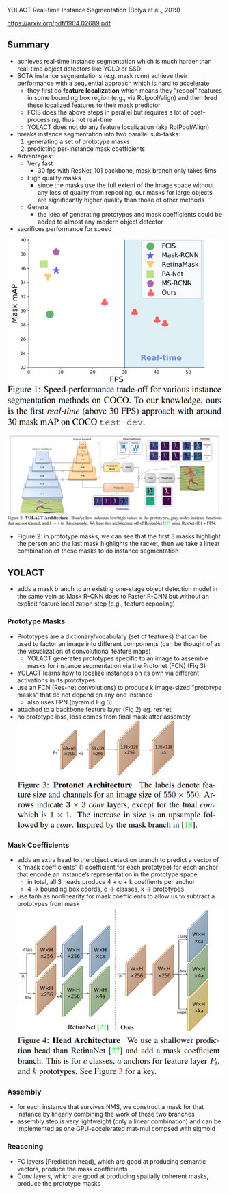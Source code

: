 YOLACT Real-time Instance Segmentation (Bolya et al., 2019)

https://arxiv.org/pdf/1904.02689.pdf

## Summary
- achieves real-time instance segmentation which is much harder than real-time object detectors like YOLO or SSD
- SOTA instance segmentations (e.g. mask rcnn) achieve their performance with a sequential approach which is hard to accelerate
	- they first do **feature localization** which means they “repool” features in some bounding box region (e.g., via RoIpool/align) and then feed these localized features to their mask predictor
	- FCIS does the above steps in parallel but requires a lot of post-processing, thus not real-time
	- YOLACT does not do any feature localization (aka RoIPool/Align)
- breaks instance segmentation into two parallel sub-tasks:
	1. generating a set of prototype masks
	2. predicting per-instance mask coefficients
- Advantages:
	- Very fast
		- 30 fps with ResNet-101 backbone, mask branch only takes 5ms
	- High quality masks
		- since the masks use the full extent of the image space without any loss of quality from repooling, our masks for large objects are significantly higher quality than those of other methods
	- General
		- the idea of generating prototypes and mask coefficients could be added to almost any modern object detector
- sacrifices performance for speed

![](../../../images/Pasted%20image%2020221219205818.png)

![](../../../images/Pasted%20image%2020221219211526.png)
- Figure 2: in prototype masks, we can see that the first 3 masks highlight the person and the last mask highlights the racket, then we take a linear combination of these masks to do instance segmentation

## YOLACT
- adds a mask branch to an existing one-stage object detection model in the same vein as Mask R-CNN does to Faster R-CNN but without an explicit feature localization step (e.g., feature repooling)
### Prototype Masks
- Prototypes are a dictionary/vocabulary (set of features) that can be used to factor an image into different components (can be thought of as the visualization of convolutional feature maps)
	- YOLACT generates prototypes specific to an image to assemble masks for instance segmentation via the Protonet (FCN) (Fig 3)
- YOLACT learns how to localize instances on its own via different activations in its prototypes
- use an FCN (Res-net convolutions) to produce k image-sized "prototype masks" that do not depend on any one instance
	- also uses FPN (pyramid Fig 3)
- attached to a backbone feature layer (Fig 2) eg. resnet
- no prototype loss, loss comes from final mask after assembly
![](../../../images/Pasted%20image%2020221219213246.png)
### Mask Coefficients
- adds an extra head to the object detection branch to predict a vector of k “mask coefficients” (1 coefficient for each prototype) for each anchor that encode an instance’s representation in the prototype space
	- in total, all 3 heads produce 4 + c + k coeffients per anchor 
	- 4 -> bounding box coords, c -> classes, k -> prototypes
- use tanh as nonlinearity for mask coefficients to allow us to subtract a prototypes from mask
![](../../../images/Pasted%20image%2020221219213301.png)
### Assembly
- for each instance that survives NMS, we construct a mask for that instance by linearly combining the work of these two branches
- assembly step is very lightweight (only a linear combination) and can be implemented as one GPU-accelerated mat-mul compsed with sigmoid
### Reasoning
- FC layers (Prediction head), which are good at producing semantic vectors, produce the mask coefficients
- Conv layers, which are good at producing spatially coherent masks, produce the prototype masks
